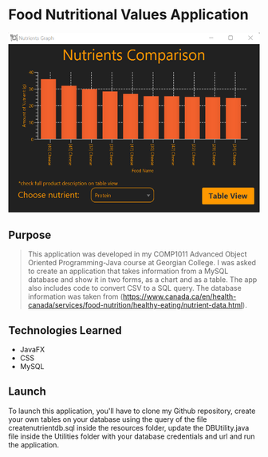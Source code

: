 # Food Nutritional Values Application 

![Screenshot of my project](https://github.com/AlexVitorCunha/FoodNutritionalValuesApp/blob/master/screenshots/nutrients_screenshot.png?raw=true)

## Purpose

> This application was developed in my COMP1011 Advanced Object Oriented Programming-Java course at Georgian College.
> I was asked to create an application that takes information from a MySQL database and show it in two forms, as a chart 
> and as a table. The app also includes code to convert CSV to a SQL query. The database information was taken from 
> (https://www.canada.ca/en/health-canada/services/food-nutrition/healthy-eating/nutrient-data.html).

## Technologies Learned

- JavaFX
- CSS
- MySQL

## Launch

To launch this application, you'll have to clone my Github repository, create your own tables on your database using the query 
of the file createnutrientdb.sql inside the resources folder, update the DBUtility.java file inside the Utilities folder with
your database credentials and url and run the application.
